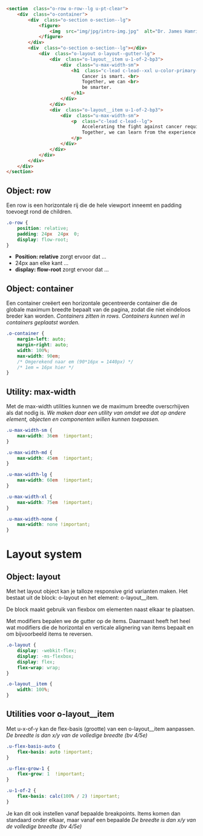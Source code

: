 ```html
<section  class="o-row o-row--lg u-pt-clear">
	<div  class="o-container">
		<div  class="o-section o-section--lg">
			<figure>
				<img  src="img/jpg/intro-img.jpg"  alt="Dr. James Hamrick & Sarika Vora in their weekly team stand-up">
			</figure>
		</div>
		<div  class="o-section o-section--lg"></div>
			<div  class="o-layout o-layout--gutter-lg">
				<div  class="o-layout__item u-1-of-2-bp3">
					<div  class="u-max-width-sm">
						<h1  class="c-lead c-lead--xxl u-color-primary-base">
							Cancer is smart. <br>
							Together, we can <br>
							be smarter.
						</h1>
					</div>
				</div>
				<div  class="o-layout__item u-1-of-2-bp3">
					<div  class="u-max-width-sm">
						<p  class="c-lead c-lead--lg">
							Accelerating the fight against cancer requires the entire industry to work together. Our products 					 connect community oncologists, academics, hospitals, life science researchers and regulators on a shared technology platform. <br>
							Together, we can learn from the experience of every patient.
						</p>
					</div>
				</div>
			</div>
		</div>
	</div>
</section>
```
## Object: row
Een row is een horizontale rij die de hele viewport inneemt en padding toevoegt rond de children.
```css
.o-row {
	position: relative;
	padding: 24px  24px  0;
	display: flow-root;
}
```
- **Position: relative** zorgt ervoor dat ...
- 24px aan elke kant ...
- **display: flow-root** zorgt ervoor dat ...

## Object: container
Een container creëert een horizontale gecentreerde container die de globale maximum breedte bepaalt van de pagina, zodat die niet eindeloos breder kan worden.
_Containers zitten in rows. Containers kunnen wel in containers geplaatst worden._
```css
.o-container {
	margin-left: auto;
	margin-right: auto;
	width: 100%;
	max-width: 90em;
	/* Omgerekend naar em (90*16px = 1440px) */
	/* 1em = 16px hier */
}
```



## Utility: max-width
Met de max-width utilities kunnen we de maximum breedte overscrhijven als dat nodig is.
_We maken daar een utility van omdat we dat op andere element, objecten en componenten willen kunnen toepassen._
```css
.u-max-width-sm {
	max-width: 36em  !important;
}

.u-max-width-md {
	max-width: 45em  !important;
}

.u-max-width-lg {
	max-width: 60em  !important;
}

.u-max-width-xl {
	max-width: 75em  !important;
}

.u-max-width-none {
	max-width: none !important;
}
```

# Layout system
## Object: layout
Met het layout object kan je talloze responsive grid varianten maken.
Het bestaat uit de block: o-layout en het element: o-layout__item.

De block maakt gebruik van flexbox om elementen naast elkaar te plaatsen.

Met modifiers bepalen we de gutter op de items. Daarnaast heeft het heel wat modifiers die de horizontal en verticale alignering van items bepaalt en om bijvoorbeeld items te reversen.
```css
.o-layout {
	display: -webkit-flex;
	display: -ms-flexbox;
	display: flex;
	flex-wrap: wrap;
}

.o-layout__item {
	width: 100%;
}
```
## Utilities voor o-layout__item
Met u-x-of-y kan de flex-basis (grootte) van een o-layout__item aanpassen.
_De breedte is dan x/y van de volledige breedte (bv 4/5e)_
```css
.u-flex-basis-auto {
	flex-basis: auto !important;
}

.u-flex-grow-1 {
	flex-grow: 1  !important;
}

.u-1-of-2 {
	flex-basis: calc(100% / 2) !important;
}
```
Je kan dit ook instellen vanaf bepaalde breakpoints. Items komen dan standaard onder elkaar, maar vanaf een bepaalde 
_De breedte is dan x/y van de volledige breedte (bv 4/5e)_
<!--stackedit_data:
eyJoaXN0b3J5IjpbMTcwMzEzNjQzLDgzOTIzNzM4MSwxNDc2Nz
AxMDA0LDU1OTAwMDM1NywzNTY5NzYwNTEsMzg5NzkxODMxLDgw
MzA3OTI4MF19
-->